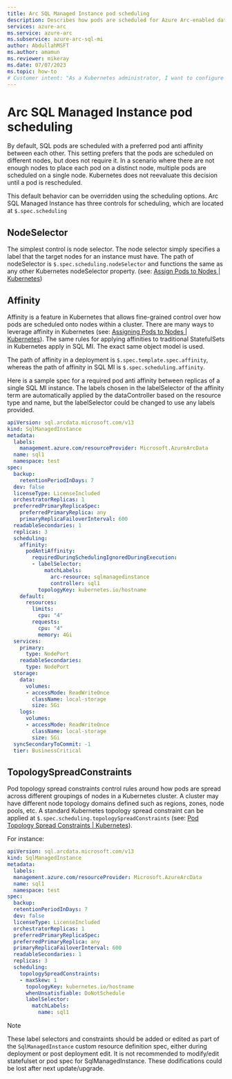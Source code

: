 ```yaml
---
title: Arc SQL Managed Instance pod scheduling
description: Describes how pods are scheduled for Azure Arc-enabled data services, and how you may configure them.
services: azure-arc
ms.service: azure-arc
ms.subservice: azure-arc-sql-mi
author: AbdullahMSFT
ms.author: amamun
ms.reviewer: mikeray
ms.date: 07/07/2023
ms.topic: how-to
# Customer intent: "As a Kubernetes administrator, I want to configure pod scheduling options for Azure Arc-enabled SQL Managed Instances, so that I can optimize resource allocation and ensure effective management of my database deployments."
---
```


# Arc SQL Managed Instance pod scheduling

By default, SQL pods are scheduled with a preferred pod anti affinity between each other. This setting prefers that the pods are scheduled on different nodes, but does not require it. In a scenario where there are not enough nodes to place each pod on a distinct node, multiple pods are scheduled on a single node. Kubernetes does not reevaluate this decision until a pod is rescheduled.

This default behavior can be overridden using the scheduling options. Arc SQL Managed Instance has three controls for scheduling, which are located at `$.spec.scheduling`

## NodeSelector

The simplest control is node selector. The node selector simply specifies a label that the target nodes for an instance must have. The path of nodeSelector is `$.spec.scheduling.nodeSelector` and functions the same as any other Kubernetes nodeSelector property. (see: [Assign Pods to Nodes | Kubernetes](https://kubernetes.io/docs/tasks/configure-pod-container/assign-pods-nodes/#create-a-pod-that-gets-scheduled-to-your-chosen-node))

## Affinity

Affinity is a feature in Kubernetes that allows fine-grained control over how pods are scheduled onto nodes within a cluster. There are many ways to leverage affinity in Kubernetes (see: [Assigning Pods to Nodes | Kubernetes](https://kubernetes.io/docs/concepts/scheduling-eviction/assign-pod-node/#affinity-and-anti-affinity)). The same rules for applying affinities to traditional StatefulSets in Kubernetes apply in SQL MI. The exact same object model is used.



The path of affinity in a deployment is `$.spec.template.spec.affinity`, whereas the path of affinity in SQL MI is `$.spec.scheduling.affinity`.

Here is a sample spec for a required pod anti affinity between replicas of a single SQL MI instance. The labels chosen in the labelSelector of the affinity term are automatically applied by the dataController based on the resource type and name, but the labelSelector could be changed to use any labels provided.


```yaml
apiVersion: sql.arcdata.microsoft.com/v13
kind: SqlManagedInstance
metadata:
  labels:
    management.azure.com/resourceProvider: Microsoft.AzureArcData
  name: sql1
  namespace: test
spec:
  backup:
    retentionPeriodInDays: 7
  dev: false
  licenseType: LicenseIncluded
  orchestratorReplicas: 1
  preferredPrimaryReplicaSpec:
    preferredPrimaryReplica: any
    primaryReplicaFailoverInterval: 600
  readableSecondaries: 1
  replicas: 3
  scheduling:
    affinity:
      podAntiAffinity:
        requiredDuringSchedulingIgnoredDuringExecution:
        - labelSelector:
            matchLabels:
              arc-resource: sqlmanagedinstance
              controller: sql1
          topologyKey: kubernetes.io/hostname
    default:
      resources:
        limits:
          cpu: "4"
        requests:
          cpu: "4"
          memory: 4Gi
  services:
    primary:
      type: NodePort
    readableSecondaries:
      type: NodePort
  storage:
    data:
      volumes:
      - accessMode: ReadWriteOnce
        className: local-storage
        size: 5Gi
    logs:
      volumes:
      - accessMode: ReadWriteOnce
        className: local-storage
        size: 5Gi
  syncSecondaryToCommit: -1
  tier: BusinessCritical
```

## TopologySpreadConstraints

Pod topology spread constraints control rules around how pods are spread across different groupings of nodes in a Kubernetes cluster. A cluster may have different node topology domains defined such as regions, zones, node pools, etc. A standard Kubernetes topology spread constraint can be applied at `$.spec.scheduling.topologySpreadConstraints` (see: [Pod Topology Spread Constraints | Kubernetes](https://kubernetes.io/docs/concepts/scheduling-eviction/topology-spread-constraints/)).

For instance:


```yaml
apiVersion: sql.arcdata.microsoft.com/v13 
kind: SqlManagedInstance 
metadata: 
  labels: 
  management.azure.com/resourceProvider: Microsoft.AzureArcData 
  name: sql1 
  namespace: test 
spec: 
  backup: 
  retentionPeriodInDays: 7 
  dev: false 
  licenseType: LicenseIncluded 
  orchestratorReplicas: 1 
  preferredPrimaryReplicaSpec: 
  preferredPrimaryReplica: any 
  primaryReplicaFailoverInterval: 600 
  readableSecondaries: 1 
  replicas: 3 
  scheduling:
    topologySpreadConstraints:
    - maxSkew: 1
      topologyKey: kubernetes.io/hostname
      whenUnsatisfiable: DoNotSchedule
      labelSelector:
        matchLabels:
          name: sql1
```

> [!NOTE]  
> These label selectors and constraints should be added or edited as part of the `SqlManagedInstance` custom resource definition spec, either during deployment or post deployment edit.
> It is not recommended to modify/edit statefulset or pod spec for SqlManagedInstance. These dodifications could be lost after next update/upgrade. 
